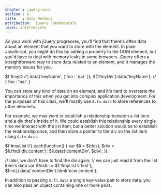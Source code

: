 ```yaml
---
chapter : jquery-core
section : 4
title   : Data Methods
attribution:  jQuery Fundamentals
level: intermediate
---
```

As your work with jQuery progresses, you'll find that there's often data about
an element that you want to store with the element.  In plain JavaScript, you
might do this by adding a property to the DOM element, but you'd have to deal
with memory leaks in some browsers.  jQuery offers a straightforward way to
store data related to an element, and it manages the memory issues for you.

<javascript caption="Storing and retrieving data related to an element">
$('#myDiv').data('keyName', { foo : 'bar' });
$('#myDiv').data('keyName'); // { foo : 'bar' }
</javascript>

You can store any kind of data on an element, and it's hard to overstate the
importance of this when you get into complex application development.  For the
purposes of this class, we'll mostly use `$.fn.data` to store references to
other elements.

For example, we may want to establish a relationship between a list item and a
div that's inside of it.  We could establish this relationship every single
time we interact with the list item, but a better solution would be to
establish the relationship once, and then store a pointer to the div on the
list item using `$.fn.data`:

<javascript caption="Storing a relationship between elements using $.fn.data">
$('#myList li').each(function() {
  var $li = $(this), $div = $li.find('div.content');
  $li.data('contentDiv', $div);
});

// later, we don't have to find the div again;
// we can just read it from the list item's data
var $firstLi = $('#myList li:first');
$firstLi.data('contentDiv').html('new content');
</javascript>

In addition to passing `$.fn.data` a single key-value pair to store data, you can also pass an object containing one or more pairs.
